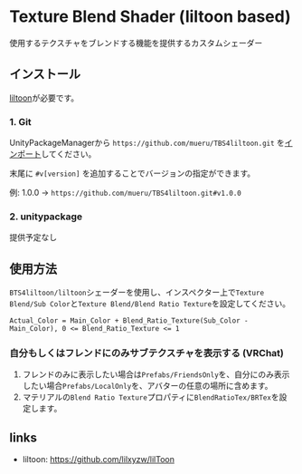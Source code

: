 
# Texture Blend Shader (liltoon based)

使用するテクスチャをブレンドする機能を提供するカスタムシェーダー

## インストール

[liltoon](https://github.com/lilxyzw/lilToon)が必要です。

### 1. Git

UnityPackageManagerから `https://github.com/mueru/TBS4liltoon.git` を[インポート](https://docs.unity3d.com/ja/2021.3/Manual/upm-ui-giturl.html)してください。

末尾に `#v[version]` を追加することでバージョンの指定ができます。

例: 1.0.0 -> `https://github.com/mueru/TBS4liltoon.git#v1.0.0`

### 2. unitypackage

提供予定なし

## 使用方法

`BTS4liltoon/liltoon`シェーダーを使用し、インスペクター上で`Texture Blend/Sub Color`と`Texture Blend/Blend Ratio Texture`を設定してください。

`Actual_Color = Main_Color + Blend_Ratio_Texture(Sub_Color - Main_Color), 0 <= Blend_Ratio_Texture <= 1`

### 自分もしくはフレンドにのみサブテクスチャを表示する (VRChat)

1. フレンドのみに表示したい場合は`Prefabs/FriendsOnly`を、自分にのみ表示したい場合`Prefabs/LocalOnly`を、アバターの任意の場所に含めます。
1. マテリアルの`Blend Ratio Texture`プロパティに`BlendRatioTex/BRTex`を設定します。

## links

- liltoon: <https://github.com/lilxyzw/lilToon>
